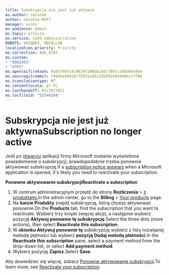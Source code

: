 ```yaml
---
title: Subskrypcja nie jest już aktywna
ms.author: cmcatee
author: cmcatee-MSFT
manager: scotv
ms.audience: Admin
ms.topic: article
ms.service: o365-administration
ROBOTS: NOINDEX, NOFOLLOW
localization_priority: Priority
ms.collection: Adm_O365
ms.custom:
- "9002453"
- "4763"
ms.openlocfilehash: 8a85768fc419829f288bbc8dcf887c2d6b0044b4
ms.sourcegitcommit: f4866e94918c7b591ad0cd3b58169d340bcc7f00
ms.translationtype: MT
ms.contentlocale: pl-PL
ms.lasthandoff: 05/19/2021
ms.locfileid: "52544264"
---
```

# <a name="subscription-no-longer-active"></a><span data-ttu-id="a2e6a-102">Subskrypcja nie jest już aktywna</span><span class="sxs-lookup"><span data-stu-id="a2e6a-102">Subscription no longer active</span></span>

<span data-ttu-id="a2e6a-103">Jeśli po [otwarciu](https://support.microsoft.com/office/a-subscription-notice-appears-when-i-open-a-microsoft-365-application-4cabe32c-f594-4c0e-9191-3d3ade10cceb) aplikacji firmy Microsoft zostanie wyświetlone powiadomienie o subskrypcji, prawdopodobnie trzeba ponownie aktywować subskrypcję.</span><span class="sxs-lookup"><span data-stu-id="a2e6a-103">If a [subscription notice appears](https://support.microsoft.com/office/a-subscription-notice-appears-when-i-open-a-microsoft-365-application-4cabe32c-f594-4c0e-9191-3d3ade10cceb) when a Microsoft application is opened, it's likely you need to reactivate your subscription.</span></span>

<span data-ttu-id="a2e6a-104">**Ponowne aktywowanie subskrypcji**</span><span class="sxs-lookup"><span data-stu-id="a2e6a-104">**Reactivate a subscription**</span></span>

1. <span data-ttu-id="a2e6a-105">W centrum administracyjnym przejdź do strony **Rozliczenia**  >  [z produktami.](https://go.microsoft.com/fwlink/p/?linkid=842054)</span><span class="sxs-lookup"><span data-stu-id="a2e6a-105">In the admin center, go to the **Billing** > [Your products](https://go.microsoft.com/fwlink/p/?linkid=842054) page.</span></span>
2. <span data-ttu-id="a2e6a-106">Na **karcie Produkty** znajdź subskrypcję, którą chcesz aktywować ponownie.</span><span class="sxs-lookup"><span data-stu-id="a2e6a-106">On the **Products** tab, find the subscription that you want to reactivate.</span></span> <span data-ttu-id="a2e6a-107">Wybierz trzy kropki (więcej akcji), a następnie wybierz pozycję **Aktywuj ponownie tę subskrypcję**.</span><span class="sxs-lookup"><span data-stu-id="a2e6a-107">Select the three dots (more actions), then select **Reactivate this subscription**.</span></span>
3. <span data-ttu-id="a2e6a-108">W **okienku Aktywuj ponownie tę** subskrypcję wybierz z listy rozwijanej metodę płatności lub wybierz **pozycję Dodaj metodę płatności**.</span><span class="sxs-lookup"><span data-stu-id="a2e6a-108">In the **Reactivate this subscription** pane, select a payment method from the drop-down list, or select **Add payment method**.</span></span>
4. <span data-ttu-id="a2e6a-109">Wybierz pozycję **Zapisz**.</span><span class="sxs-lookup"><span data-stu-id="a2e6a-109">Select **Save**.</span></span>

<span data-ttu-id="a2e6a-110">Aby dowiedzieć się więcej, zobacz [Ponowne aktywowanie subskrypcji](/microsoft-365/commerce/subscriptions/reactivate-your-subscription).</span><span class="sxs-lookup"><span data-stu-id="a2e6a-110">To learn more, see [Reactivate your subscription](/microsoft-365/commerce/subscriptions/reactivate-your-subscription).</span></span>